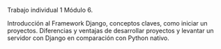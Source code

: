 Trabajo individual 1 Módulo 6.

Introducción al Framework Django, conceptos claves, como iniciar un proyectos.
Diferencias y ventajas de desarrollar proyectos y levantar un servidor con Django en comparación con Python nativo.